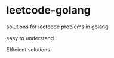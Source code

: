 # leetcode-golang

solutions for leetcode problems in golang

easy to understand 

Efficient solutions
